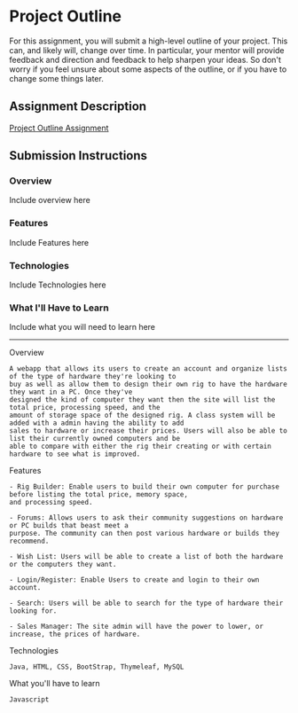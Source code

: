 # Project Outline
For this assignment, you will submit a high-level outline of your project. This can, and likely will, change over time. In particular, your mentor will provide feedback and direction and feedback to help sharpen your ideas. So don't worry if you feel unsure about some aspects of the outline, or if you have to change some things later.

## Assignment Description
[Project Outline Assignment](https://education.launchcode.org/liftoff/assignments/project-outline/)

## Submission Instructions

### Overview
Include overview here
### Features
Include Features here
### Technologies
Include Technologies here

### What I'll Have to Learn
Include what you will need to learn here


------------------------------------------------------------------------------------------------------------------------

Overview

    A webapp that allows its users to create an account and organize lists of the type of hardware they're looking to
    buy as well as allow them to design their own rig to have the hardware they want in a PC. Once they've
    designed the kind of computer they want then the site will list the total price, processing speed, and the
    amount of storage space of the designed rig. A class system will be added with a admin having the ability to add
    sales to hardware or increase their prices. Users will also be able to list their currently owned computers and be
    able to compare with either the rig their creating or with certain hardware to see what is improved.



Features

	- Rig Builder: Enable users to build their own computer for purchase before listing the total price, memory space,
	and processing speed.

	- Forums: Allows users to ask their community suggestions on hardware or PC builds that beast meet a
	purpose. The community can then post various hardware or builds they recommend.

	- Wish List: Users will be able to create a list of both the hardware or the computers they want.

	- Login/Register: Enable Users to create and login to their own account.

	- Search: Users will be able to search for the type of hardware their looking for.

	- Sales Manager: The site admin will have the power to lower, or increase, the prices of hardware.



Technologies

    Java, HTML, CSS, BootStrap, Thymeleaf, MySQL



What you'll have to learn

    Javascript